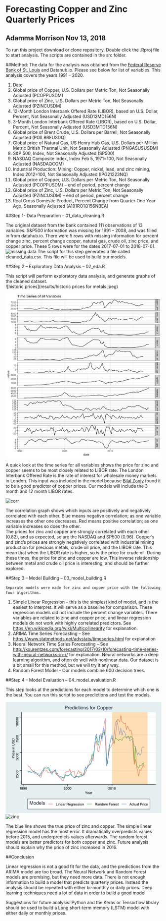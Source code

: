 # Forecasting Copper and Zinc Quarterly Prices
Adamma Morrison
Nov 13, 2018
---

To run this project download or clone repository.  Double click the .Rproj file to start analysis.  The scripts are contained in the src folder. 

##Method: The data for the analysis was obtained from the [Federal Reserve Bank of St. Louis](https://fred.stlouisfed.org/series/PCOPPUSDQ) and Datahub.io.  Please see below for list of variables.  This analysis covers the years 1991 – 2020.

1.	Date
2.	Global price of Copper, U.S. Dollars per Metric Ton, Not Seasonally Adjusted (PCOPPUSDM)
3.	Global price of Zinc, U.S. Dollars per Metric Ton, Not Seasonally Adjusted (PZINCUSDM)
4.	12-Month London Interbank Offered Rate (LIBOR), based on U.S. Dollar, Percent, Not Seasonally Adjusted (USD12MD156N)
5.	3-Month London Interbank Offered Rate (LIBOR), based on U.S. Dollar, Percent, Not Seasonally Adjusted (USD3MTD156N)
6.	Global price of Brent Crude, U.S. Dollars per Barrell, Not Seasonally Adjusted (POILBREUSDQ)
7.	Global price of Natural Gas, US Henry Hub Gas, U.S. Dollars per Million Metric British Thermal Unit, Not Seasonally Adjusted (PNGASUSUSDM)
8.	S&P 500, Index, Not Seasonally Adjusted (SP500)
9.	NASDAQ Composite Index, Index Feb 5, 1971=100, Not Seasonally Adjusted (NASDAQCOM)
10.	Industrial Production: Mining: Copper, nickel, lead, and zinc mining, Index 2012=100, Not Seasonally Adjusted (IPG21223NQ)
11.	Global price of Copper, U.S. Dollars per Metric Ton, Not Seasonally Adjusted (PCOPPUSDM) – end of period, percent change
12.	Global price of Zinc, U.S. Dollars per Metric Ton, Not Seasonally Adjusted (PZINCUSDM) – end of period, percent change
13.	Real Gross Domestic Product, Percent Change from Quarter One Year Ago, Seasonally Adjusted (A191RO1Q156NBEA)


##Step 1- Data Preparation – 01_data_cleaning.R

The original dataset from the bank contained 111 observations of 13 variables.  S&P500 information was missing for 1991 – 2008, and was filled in from  datahub.io.
There were 5 rows with missing information for percent change zinc, percent change copper, natural gas, crude oil, zinc price, and copper price.  These 5 rows were for the dates 2017-07-01 to 2018-07-01.
![missing data](results/missing_data.jpg)
The script for this step generates a file called cleaned_data.csv.  This file will be used to build our models.
 
##Step 2 – Exploratory Data Analysis – 02_eda.R

This script will perform exploratory data analysis, and generate graphs of the cleaned dataset.  
![historic prices](results/historic prices for metals.jpeg)

![time series all vars](results/time_series_all_variables.jpeg)

A quick look at the time series for all variables shows the price for zinc and copper seems to be most closely related to LIBOR rate.  The London Interbank Offered Rate is the rate of interest for wholesale money markets in London.  This input was included in the model because [Bilal Zonjy](https://bilalzonjy.github.io/432/index.html) found it to be a good predictor of copper prices.  Our models will include the 3 month and 12 month LIBOR rates.

![corr](results/nput_correlations.jpeg)

The correlation graph shows which inputs are positively and negatively correlated with each other.  Blue means negative correlation; as one variable increases the other one decreases.  Red means positive correlation; as one variable increases so does the other.  
	The prices for zinc and copper are strongly correlated with each other (0.82), and as expected, so are the NASDAQ and SP500 (0.96).  Copper’s and zinc’s prices are strongly negatively correlated with industrial mining production for precious metals, crude oil price, and the LIBOR rate. This mean that when the LIBOR rate is higher, so is the price for crude oil.  During these times, the price for zinc and copper are low.  This inverse relationship between metal and crude oil price is interesting, and should be further explored.



##Step 3 – Model Building – 03_model_building.R

	Separate models were made for zinc and copper price with the following four algorithms.

1.	Simple Linear Regression – this is the simplest kind of model, and is the easiest to interpret.  It will serve as a baseline for comparison.  These regression models did not include the percent change variables.  There variables are related to zinc and copper price, and linear regression models do not work with highly correlated predictors.  See <https://en.wikipedia.org/wiki/Multicollinearity> for explanation.
2.	ARIMA Time Series Forecasting – See <https://www.statmethods.net/advstats/timeseries.html> for explanation
3.	Neural Network Time Series Forecasting – See <http://kourentzes.com/forecasting/2017/02/10/forecasting-time-series-with-neural-networks-in-r/> for explanation.  Neural networks are a deep learning algorithm, and often do well with nonlinear data.  Our dataset is a bit small for this method, but we will try it any way.
4.	Random Forest Model – Our models combine 600 decision trees.

##Step 4 – Model Evaluation – 04_model_evaluation.R

This step looks at the predictions for each model to determine which one is the best.  You can run this script to see predictions and test the models.

![copper](results/predict_copper.jpeg)
![zinc](results/predict_zinc.jpg)

The blue line shows the true price of zinc and copper.  The simple linear regression model has the most error.  It dramatically overpredicts values before 2015, and underpredicts values afterwards.  The random forest models are better predictors for both copper and zinc.  Future analysis should explain why the price of zinc increased in 2016.

##Conclusion

Linear regression is not a good fit for the data, and the predictions from the ARIMA model are too broad.  The Neural Network and Random Forest models are promising, but they need more data.  There is not enough information to build a model that predicts quarterly prices.  Instead the analysis should be repeated with either bi-monthly or daily prices. Deep learning techniques need a lot of data in order to build a good model.  

Suggestions for future analysis:
Python and the Keras or Tensorflow library should be used to build a Long short-term memory (LSTM) model with either daily or monthly prices. 




